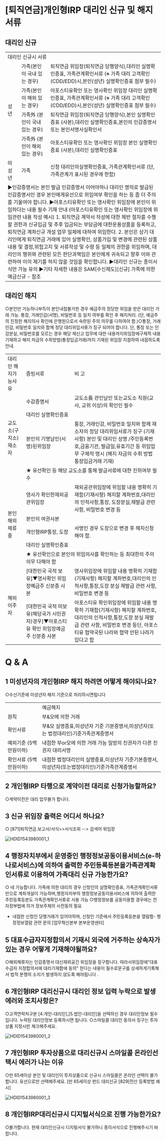 # [퇴직연금]개인형IRP 대리인 신규 및 해지 서류
## 대리인 신규

<table><tbody><tr>
<td colspan="3">
대리인 신규시 서류</td></tr><tr>
<td rowspan="4">
성년</td>
<td>가족(본인이 국내 있는 경우)</td>
<td>퇴직연금 위임장(퇴직연금 당행양식),대리인 실명확인증표, 가족관계확인서류
(※ 가족 대리 고객확인(CDD/EDD)시,본인(성년) 실명확인증표 첨부 필수)</td></tr><tr>
<td>가족(본인이 해외 있는 경우)</td>
<td>아포스티유확인 또는 영사확인 위임장
대리인 실명확인증표, 가족관계확인서류
(※ 가족 대리 고객확인(CDD/EDD)시,본인(성년) 실명확인증표 첨부 필수)</td></tr><tr>
<td>가족外
(본인이 국내 있는 경우)</td>
<td>퇴직연금 위임장(퇴직연금 당행양식),본인 실명확인증표 (사본),대리인 실명확인증표,본인의 인감증명서 또는 본인서명사실확인서</td></tr><tr>
<td>가족外
(본인이 해외 있는 경우)</td>
<td>아포스티유확인 또는 영사확인 위임장
본인 실명확인증표 (사본),대리인 실명확인증표</td></tr><tr>
<td>
미성년</td>
<td>
가족</td>
<td>신청 대리인의실명확인증표, 가족관계확인서류
(단, 가족관계가 표시된 경우에 한함)</td></tr><tr>
<td colspan="3">▶인감증명서는 본인 발급 인감증명서 이어야하나 대리인 명의로 발급된 인감증명서인 경우 본인에게유선으로 위임여부 확인을 하는 등 좀 더 주의를 기울여야 합니다.
▶아포스티유확인 또는 영사확인 위임장에 본인이 위임하다는 내용 필수 기재 안내
(아포스티유확인 또는 영사확인 위임장에 위임관련 내용 작성 예시)
1. 퇴직연금 계약서 작성에 대한 제반 절차를 수행할 권한과 신규입금 및 추후 입금되는 부담금에 대한운용상품을 등록하고, 퇴직연금 계좌신규 개설 업무 일체에 대하여 위임한다.
2. 본인은 상기 대리인에게 퇴직연금 거래에 있어 실명확인, 상품가입 및 변경에 관련된 상품내용 및 결정,위험고지 및 서류작성 및 수령 등 일체의 권한을 위임하며, 대리인의 행위뫄 관련된 모든 판단과책임은 본인에게 귀속되고 향후 이와 관련하여 이의 제기를 하지 않을 것임을 확인합니다.
▶대리인 신규는 종이서식만 가능 유의
▶기타 자세한 내용은 SAM[수신제도][신규] 가족에 의한 예금신규 - 참조</td></tr></tbody>
</table>


## 대리인 해지
○본인만 가능하나부득이 본인내점불가한 경우 예금주의 정당한 위임을 받은 대리인
거래 가능.
통장, 거래인감(서명), 비밀번호 등 일치 여부를 확인 후 해지처리.
(단, 예금주의 진정한 해지의사 확인에 은행원으로서 숙련된 주의 의무를 다하여야 함.)○통장, 거래인감, 비밀번호 일치와 함께 정당 대리위임서류가 징구 되어야 합니다.
단, 통장 또는 인감분실, 비밀번호를 모르는 경우
해당 제신고 업무에 대한 내용까지위임장에구체적 내용
기재하고 해지 자금의 수취방법(통장입금거래)까지 기재된 위임장
지참하여 내점하도록 안내.

<table><tbody><tr>
<td>대리인 해지가능사유</td>
<td>
증빙서류</td>
<td>
비 고</td></tr><tr>
<td rowspan="4">교도소(구치소)
재소자</td>
<td>
수감증명서</td>
<td>교도소長 관인날인 또는교도소 직원(교사, 교위 이상)의 확인인 필수</td></tr><tr>
<td>
대리인 실명확인증표</td>
<td>
</td></tr><tr>
<td>본인의 기명날인(서명)된위임장</td>
<td>통장, 거래인감, 비밀번호 일치와 함께 재소자의 정당
대리위임서류가 징구
(기재사항)
본인 및 대리인 성명 /주민등록번호,금융기관, 발급일,유효기간 등 위임업무 구체적 명시
(해지 자금의 수취 방법 통장입금거래 기재)</td></tr><tr>
<td colspan="2">
★ 유선확인 등 해당 교도소를 통해 발급서류에 대한 진위여부 필수</td></tr><tr>
<td rowspan="5">
본인 해외체류중</td>
<td>영사가 확인한재외공관위임장</td>
<td>재외공관위임장에 위임할 내용 명확히 기재함(기재사항)
해지할 계좌번호,대리인의 인적사항,통장, 도장분실,재발급 관련 사항, 비밀번호 변경 등</td></tr><tr>
<td>
본인의 여권사본</td>
<td>
</td></tr><tr>
<td>
개인형IRP통장, 도장</td>
<td>
서명인 경우 도장으로 변경 후 해지신청해야 함.</td></tr><tr>
<td>
대리인 실명확인증표</td>
<td>
</td></tr><tr>
<td colspan="2">
★ 유선확인으로 본인의 위임의사를 확인하는 등 최대한의 주의 의무 다해야 함</td></tr><tr>
<td rowspan="2">
해외이주자</td>
<td>[대한민국 국적 보유]▼영사확인 위임장예금주 신분증 사본</td>
<td>영사위임장에 위임할 내용 명확히 기재함(기재사항)
해지할 계좌번호,대리인의 인적사항,통장,도장 분실
재발급 관련 사항, 비밀번호 변경 등</td></tr><tr>
<td>[대한민국 국적 미보유(해당국가 시민권자)경우]▼아포스티유 확인 위임장예금주 신분증 사본</td>
<td>아포스티유 확인위임장에 위임할 내용 명확히 기재함(기재사항)
해지할 계좌번호,대리인의 인적사항,통장,도장 분실
재발급 관련 사항, 비밀번호 변경 등단, 아포스티유 협약국된 나라와 협약 안된 나라가있다고 함</td></tr></tbody>
</table>


# Q & A
## 1 미성년자의 개인형IRP 해지 하려면 어떻게 해야되나요?
○수신기준에 미성년자 해지 기준으로 처리하시면됩니다

<table><tbody><tr>
<td>
</td>
<td>
예금해지</td></tr><tr>
<td>
원칙</td>
<td>
부&모에 의한 거래</td></tr><tr>
<td>
확인서류</td>
<td>부&모 실명증표,미성년자 기준 기본증명서,미성년자(또는 법정대리인)기준가족관계증명서</td></tr><tr>
<td>예외기준
(5백만원이하)</td>
<td>내점한 부or모에 의한 거래 가능
일방의 친권자가 다른 친권자 대리서명</td></tr><tr>
<td>확인서류
(5백만원이하)</td>
<td>내점한 법정대리인의 실명증표,미성년자 기준기본증명서,미성년자(또는법정대리인)기준가족관계증명서</td></tr></tbody>
</table>


## 2 개인형IRP 타행으로 계약이전 대리로 신청가능할까요?
○계약이전은 대리 업무불가 합니다.
## 3 신규 위임장 출력은 어디서 하나요?
○ [871]퇴직연금.보고서/서식>>서식조회 --> 검색어 위임장

![HDID1543980001_1](HDID1543980001_1.png)

## 4 행정자치부에서 운영중인 행정정보공동이용서비스(e-하나로서비스)에 의하여 출력한 주민등록등본을가족관계확인서류로 이용하여 가족대리 신규 가능한가요?
○ 네 가능합니다.
가족에 의한 대리의 경우 신청인의 실명확인증표, 가족관계확인서류만으로 계좌개설이 가능하며,행정자치부의 행정정보공동이용서비스에 의하여 출력한 주민등록등본도 가족관계확인서류로 사용 가능
○행정정보를 공동이용할 경우에는 전자정부법에 의거 정보주체의 사전동의 필요
- 내점한 신청인 당행거래가 있어야하며, 신청인 기준에서 주민등록등본을 열람함- 행정정보열람 관련 문의 [업무혁신본부 본부운영센터]
## 5 대표수급자지정합의서 기재시 외국에 거주하는 상속자가 있는 경우 어떻게 기재해야될까요?
○해외채류자는 인감증명서 대신재외공간 위임장을 징구합니다.
따라서위임장에"대표수급자 지정합의서에 대리기재함에 동의" 한다는 내용이 필수로문구를 상세하게기록해서 법적 분쟁의 소지가 발생하지 않도록 해야됩니다 .
## 6 개인형IRP 대리신규시 대리인 정보 입력 누락으로 발생 에러와 조치사항은?
○고객연락처구분
[4:개인-대리인],[5.법인-대리인]을 선택하신 경우 대리인정보 필수
입니다.
누락된 대리인정보 등록하시면 됩니다.
○스마일콜 대리인 동의서 징구는 투자상품 지정시만 체크해주세요.

![HDID1543980001_2](HDID1543980001_2.png)

## 7 개인형IRP 투자상품으로 대리신규시 스마일콜 온라인선택시 에러가 나는 이유
○만 65세이상 본인 및 대리인이 투자상품으로 신규시 스마일콜은 온라인 선택이 불가합니다.
유선으로만 선택해주세요.
[만 65세이상 펀드 대리신규 [829]전산 등록방법 예시]

![HDID1543980001_3](HDID1543980001_3.png)

## 8 개인형IRP대리신규시 디지털서식으로 진행 가능한가요?
○불가합니다.
현재 대리인신규시 디지털서식 불가하니 종이서식으로 진행해주시기 바랍니다.
